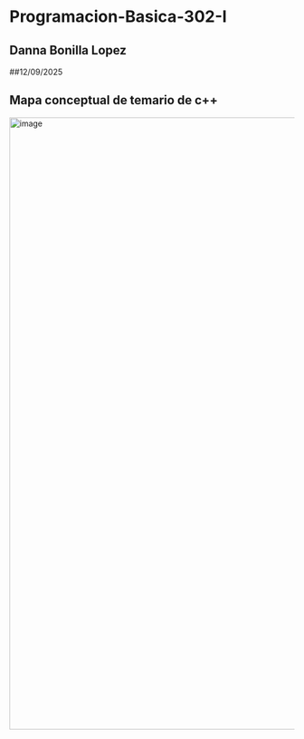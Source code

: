 # Programacion-Basica-302-I
## Danna Bonilla Lopez
##12/09/2025
## Mapa conceptual de temario de c++
<img width="1920" height="1080" alt="image" src="https://github.com/user-attachments/assets/b33e1789-f242-4dda-9b21-63461bca7453" />

